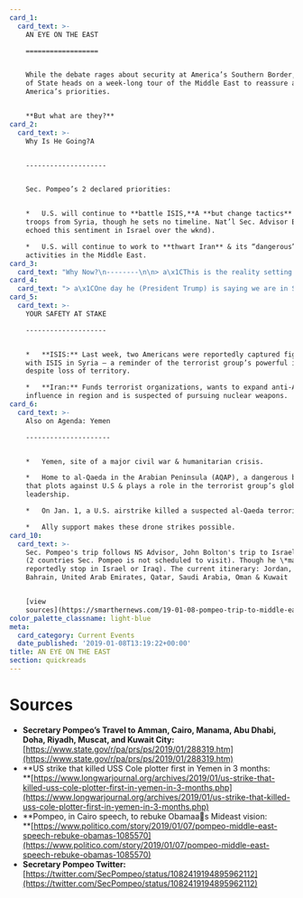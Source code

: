 ```yaml
---
card_1:
  card_text: >-
    AN EYE ON THE EAST

    ==================


    While the debate rages about security at America’s Southern Border, our Sec.
    of State heads on a week-long tour of the Middle East to reassure allies of
    America’s priorities.


    **But what are they?**
card_2:
  card_text: >-
    Why Is He Going?A  


    --------------------


    Sec. Pompeo’s 2 declared priorities:


    *   U.S. will continue to **battle ISIS,**A **but change tactics** (withdraw
    troops from Syria, though he sets no timeline. Nat’l Sec. Advisor Bolton
    echoed this sentiment in Israel over the wknd).

    *   U.S. will continue to work to **thwart Iran** & its “dangerous”
    activities in the Middle East.
card_3:
  card_text: "Why Now?\n--------\n\n> a\x1CThis is the reality setting in that youa\x19ve got to plan this out.”\n> \n> Sen. Lindsey Graham (R-SC), responding to a question about whether the President's declaration that 2,000 U.S. troops will withdraw from Syria was a \"mistake.\" A day after Pres. Trump's announcement, fmr. Sec. of Def Mattis resigned & emphasized the importance of America's allies. NS Advisor John Bolton & Sec. Pompeo are now meeting with key regional Mideast allies."
card_4:
  card_text: "> a\x1COne day he (President Trump) is saying we are in Syria for the long term to fight Iran. The next day Trump says wea\x19re leaving in 30 days and Iran can do whatever it wants in Syria. Ita\x19s impossible to be effective in this environment.”\n> \n> Ilan Goldenberg, fmr. Obama official, now w/the bipartisan nonprofit Center for a New American Security. Sec. Pompeo plans to speak about America's Middle East policy while in Cairo - the same city Pres. Obama delivered a speech on the same topic."
card_5:
  card_text: >-
    YOUR SAFETY AT STAKE

    --------------------


    *   **ISIS:** Last week, two Americans were reportedly captured fighting
    with ISIS in Syria – a reminder of the terrorist group’s powerful ideology
    despite loss of territory.

    *   **Iran:** Funds terrorist organizations, wants to expand anti-American
    influence in region and is suspected of pursuing nuclear weapons.
card_6:
  card_text: >-
    Also on Agenda: Yemen

    ---------------------


    *   Yemen, site of a major civil war & humanitarian crisis.

    *   Home to al-Qaeda in the Arabian Peninsula (AQAP), a dangerous branch
    that plots against U.S & plays a role in the terrorist group’s global
    leadership.

    *   On Jan. 1, a U.S. airstrike killed a suspected al-Qaeda terrorist.

    *   Ally support makes these drone strikes possible.
card_10:
  card_text: >-
    Sec. Pompeo's trip follows NS Advisor, John Bolton's trip to Israel & Turkey
    (2 countries Sec. Pompeo is not scheduled to visit). Though he \*may\*
    reportedly stop in Israel or Iraq). The current itinerary: Jordan, Egypt,
    Bahrain, United Arab Emirates, Qatar, Saudi Arabia, Oman & Kuwait


    [view
    sources](https://smarthernews.com/19-01-08-pompeo-trip-to-middle-east/)
color_palette_classname: light-blue
meta:
  card_category: Current Events
  date_published: '2019-01-08T13:19:22+00:00'
title: AN EYE ON THE EAST
section: quickreads
---
```

Sources
=======

*   **Secretary Pompeo’s Travel to Amman, Cairo, Manama, Abu Dhabi, Doha, Riyadh, Muscat, and Kuwait City:**  
    [https://www.state.gov/r/pa/prs/ps/2019/01/288319.htm](https://www.state.gov/r/pa/prs/ps/2019/01/288319.htm)
*   **US strike that killed USS Cole plotter first in Yemen in 3 months:  
    **[https://www.longwarjournal.org/archives/2019/01/us-strike-that-killed-uss-cole-plotter-first-in-yemen-in-3-months.php](https://www.longwarjournal.org/archives/2019/01/us-strike-that-killed-uss-cole-plotter-first-in-yemen-in-3-months.php)
*   **Pompeo, in Cairo speech, to rebuke Obamaas Mideast vision:  
    **[https://www.politico.com/story/2019/01/07/pompeo-middle-east-speech-rebuke-obamas-1085570](https://www.politico.com/story/2019/01/07/pompeo-middle-east-speech-rebuke-obamas-1085570)
*   **Secretary Pompeo Twitter:**  
    [https://twitter.com/SecPompeo/status/1082419194895962112](https://twitter.com/SecPompeo/status/1082419194895962112)